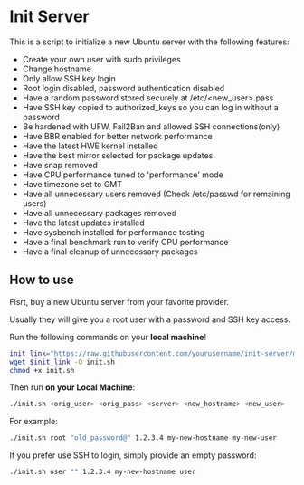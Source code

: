 # Init Server

This is a script to initialize a new Ubuntu server with the following features:

* Create your own user with sudo privileges
* Change hostname
* Only allow SSH key login
* Root login disabled, password authentication disabled
* Have a random password stored securely at /etc/<new_user>.pass
* Have SSH key copied to authorized_keys so you can log in without a password
* Be hardened with UFW, Fail2Ban and allowed SSH connections(only)
* Have BBR enabled for better network performance
* Have the latest HWE kernel installed
* Have the best mirror selected for package updates
* Have snap removed
* Have CPU performance tuned to 'performance' mode
* Have timezone set to GMT
* Have all unnecessary users removed (Check /etc/passwd for remaining users)
* Have all unnecessary packages removed
* Have the latest updates installed
* Have sysbench installed for performance testing
* Have a final benchmark run to verify CPU performance
* Have a final cleanup of unnecessary packages

## How to use

Fisrt, buy a new Ubuntu server from your favorite provider.

Usually they will give you a root user with a password and SSH key access.

Run the following commands on your **local machine**!

```bash
init_link="https://raw.githubusercontent.com/yourusername/init-server/main/init.sh"
wget $init_link -O init.sh
chmod +x init.sh
```

Then run **on your Local Machine**:

```bash
./init.sh <orig_user> <orig_pass> <server> <new_hostname> <new_user>
```

For example:

```bash
./init.sh root "old_password@" 1.2.3.4 my-new-hostname my-new-user
```

If you prefer use SSH to login, simply provide an empty password:

```bash
./init.sh user "" 1.2.3.4 my-new-hostname user
```
